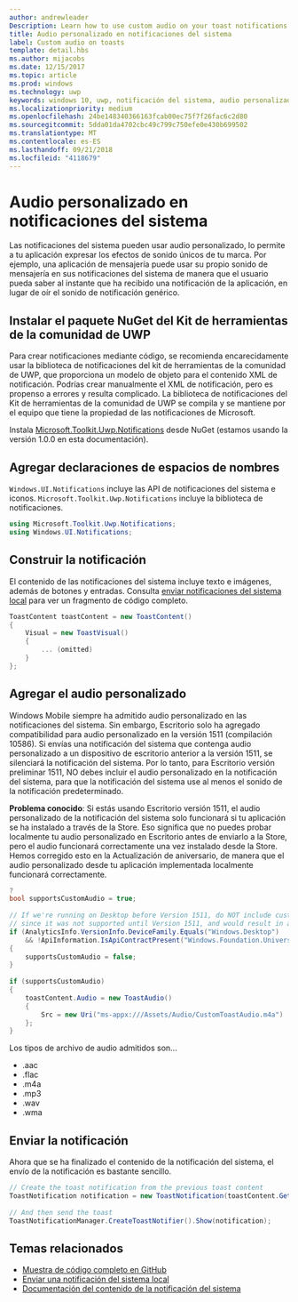 ```yaml
---
author: andrewleader
Description: Learn how to use custom audio on your toast notifications.
title: Audio personalizado en notificaciones del sistema
label: Custom audio on toasts
template: detail.hbs
ms.author: mijacobs
ms.date: 12/15/2017
ms.topic: article
ms.prod: windows
ms.technology: uwp
keywords: windows 10, uwp, notificación del sistema, audio personalizado, notificación, audio, sonido
ms.localizationpriority: medium
ms.openlocfilehash: 24be148340366163fcab00ec75f7f26fac6c2d80
ms.sourcegitcommit: 5dda01da4702cbc49c799c750efe0e430b699502
ms.translationtype: MT
ms.contentlocale: es-ES
ms.lasthandoff: 09/21/2018
ms.locfileid: "4118679"
---
```

# <a name="custom-audio-on-toasts"></a>Audio personalizado en notificaciones del sistema

Las notificaciones del sistema pueden usar audio personalizado, lo permite a tu aplicación expresar los efectos de sonido únicos de tu marca. Por ejemplo, una aplicación de mensajería puede usar su propio sonido de mensajería en sus notificaciones del sistema de manera que el usuario pueda saber al instante que ha recibido una notificación de la aplicación, en lugar de oír el sonido de notificación genérico.

## <a name="install-uwp-community-toolkit-nuget-package"></a>Instalar el paquete NuGet del Kit de herramientas de la comunidad de UWP

Para crear notificaciones mediante código, se recomienda encarecidamente usar la biblioteca de notificaciones del kit de herramientas de la comunidad de UWP, que proporciona un modelo de objeto para el contenido XML de notificación. Podrías crear manualmente el XML de notificación, pero es propenso a errores y resulta complicado. La biblioteca de notificaciones del Kit de herramientas de la comunidad de UWP se compila y se mantiene por el equipo que tiene la propiedad de las notificaciones de Microsoft.

Instala [Microsoft.Toolkit.Uwp.Notifications](https://www.nuget.org/packages/Microsoft.Toolkit.Uwp.Notifications/) desde NuGet (estamos usando la versión 1.0.0 en esta documentación).


## <a name="add-namespace-declarations"></a>Agregar declaraciones de espacios de nombres

`Windows.UI.Notifications` incluye las API de notificaciones del sistema e iconos. `Microsoft.Toolkit.Uwp.Notifications` incluye la biblioteca de notificaciones.

```csharp
using Microsoft.Toolkit.Uwp.Notifications;
using Windows.UI.Notifications;
```


## <a name="construct-the-notification"></a>Construir la notificación

El contenido de las notificaciones del sistema incluye texto e imágenes, además de botones y entradas. Consulta [enviar notificaciones del sistema local](send-local-toast.md) para ver un fragmento de código completo.

```csharp
ToastContent toastContent = new ToastContent()
{
    Visual = new ToastVisual()
    {
        ... (omitted)
    }
};
```


## <a name="add-the-custom-audio"></a>Agregar el audio personalizado

Windows Mobile siempre ha admitido audio personalizado en las notificaciones del sistema. Sin embargo, Escritorio solo ha agregado compatibilidad para audio personalizado en la versión 1511 (compilación 10586). Si envías una notificación del sistema que contenga audio personalizado a un dispositivo de escritorio anterior a la versión 1511, se silenciará la notificación del sistema. Por lo tanto, para Escritorio versión preliminar 1511, NO debes incluir el audio personalizado en la notificación del sistema, para que la notificación del sistema use al menos el sonido de la notificación predeterminado.

**Problema conocido**: Si estás usando Escritorio versión 1511, el audio personalizado de la notificación del sistema solo funcionará si tu aplicación se ha instalado a través de la Store. Eso significa que no puedes probar localmente tu audio personalizado en Escritorio antes de enviarlo a la Store, pero el audio funcionará correctamente una vez instalado desde la Store. Hemos corregido esto en la Actualización de aniversario, de manera que el audio personalizado desde tu aplicación implementada localmente funcionará correctamente.

```csharp
?
bool supportsCustomAudio = true;
 
// If we're running on Desktop before Version 1511, do NOT include custom audio
// since it was not supported until Version 1511, and would result in a silent toast.
if (AnalyticsInfo.VersionInfo.DeviceFamily.Equals("Windows.Desktop")
    && !ApiInformation.IsApiContractPresent("Windows.Foundation.UniversalApiContract", 2))
{
    supportsCustomAudio = false;
}
 
if (supportsCustomAudio)
{
    toastContent.Audio = new ToastAudio()
    {
        Src = new Uri("ms-appx:///Assets/Audio/CustomToastAudio.m4a")
    };
}
```

Los tipos de archivo de audio admitidos son...

- .aac
- .flac
- .m4a
- .mp3
- .wav
- .wma


## <a name="send-the-notification"></a>Enviar la notificación

Ahora que se ha finalizado el contenido de la notificación del sistema, el envío de la notificación es bastante sencillo.

```csharp
// Create the toast notification from the previous toast content
ToastNotification notification = new ToastNotification(toastContent.GetXml());
             
// And then send the toast
ToastNotificationManager.CreateToastNotifier().Show(notification);
```


## <a name="related-topics"></a>Temas relacionados

- [Muestra de código completo en GitHub](https://github.com/WindowsNotifications/quickstart-toast-with-custom-audio)
- [Enviar una notificación del sistema local](send-local-toast.md)
- [Documentación del contenido de la notificación del sistema](adaptive-interactive-toasts.md)